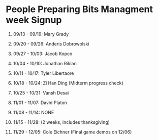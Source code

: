 # People Preparing Bits Managment week Signup

1. 09/13 - 09/19: Mary Grady

2. 09/20 - 09/26: Anderis Dobrowolski

3. 09/27 - 10/03: Jacob Kopco

4. 10/04 - 10/10: Jonathan Riklan

5. 10/11 - 10/17: Tyler Libertaore

6. 10/18 - 10/24: Zi Han Ding (Midterm progress check)

7. 10/25 - 10/31: Vansh Desai

8. 11/01 - 11/07: David Platon

9. 11/08 - 11/14: NONE

10. 11/15 - 11/28: (2 weeks, includes thanksgiving)

11. 11/29 - 12/05: Cole Eichner (Final game demos on 12/06)

